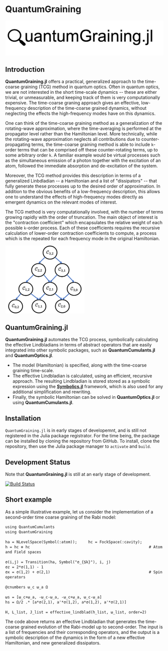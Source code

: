 # QuantumGraining

![](docs/imgs/quantumgraining.png)

## Introduction
**QuantumGraining.jl** offers a practical, generalized approach to the time-coarse graining (TCG) method in quantum optics. Often in quantum optics, we are not interested in the short time-scale dynamics -- these are either trivial, or unmeasurable, and keeping track of them is very computationally expensive. The time-coarse graning approach gives an effective, low-frequency description of the time-coarse grained dynamics, without neglecting the effects the high-frequency modes have on this dynamics.

One can think of the time-coarse graining method as a generalization of the rotating-wave approximation, where the time-averaging is performed at the propagator level rather than the Hamiltonian level. More technically, while the rotating-wave approximation neglects all contributions due to counter-propagating terms, the time-coarse graining method is able to include `k`-order terms that can be comprised off these counter-rotating terms,
up to some arbitrary order `k`.  A familiar example would be virtual processes such as the simultaneous emission of a photon together with the excitation of an atom, followed the immediate absorption and de-excitation of the system.

Moreover, the TCG method provides this description in terms of a generalized Linbdladian -- a Hamiltonian and a list of "dissipators" -- that fully generate these processes up to the desired order of approximation. In addition to the obvious benefits of a low-frequency description, this allows one to understand the effects of high-frequency modes directly as emergent dynamics on the relevant modes of interest.

The TCG method is very computationally involved, with the number of terms growing rapidly with the order of truncation. The main object of interest is the "contraction coefficient" which encapsulates the relative weight of each possible `k`-order process. Each of these coefficients requires the recursive calculation of lower-order contraction coefficients to compute, a process which is the repeated for each frequency mode in the original Hamiltonian.

<img src="docs/imgs/decomp-tree.png" width=50% height=50%>


## QuantumGraining.jl
**QuantumGraining.jl** automates the TCG process, symbolically calculating the effective Lindbladians in terms of abstract operators that are easily integrated into other symbolic packages, such as **QuantumCumulants.jl** and **QuantumOptics.jl**.

* The model (Hamiltonian) is specified, along with the time-coarse graining time-scale.
* The effective Lindbladian is calculated, using an efficient, recursive approach. The resulting Lindbladian is stored stored as a symbolic expression using the [**Symbolics.jl**](https://github.com/JuliaSymbolics/Symbolics.jl) framework, which is also used for any additional simplification and rewriting.
* Finally, the symbolic Hamiltonian can be solved in **QuantumOptics.jl** or using **QuantumCumulants.jl**. 

## Installation

`QuantumGraining.jl` is in early stages of developemnt, and is still not registered in the Julia package registrator. For the time being, the package can be installed by cloning the repository from GitHub. 
To install, clone the repository, then use the Julia package manager to `activate` and `build`.

## Development Status
Note that **QuantumGraining.jl** is still at an early stage of development.

[![Build Status](https://github.com/leonbello/QuantumGraining.jl/actions/workflows/CI.yml/badge.svg?branch=main)](https://github.com/leonbello/QuantumGraining.jl/actions/workflows/CI.yml?query=branch%3Amain)

## Short example
As a simple illustrative example, let us consider the implementation of a second-order time coarse graining of the Rabi model:
```
using QuantumCumulants
using QuantumGraining

ha = NLevelSpace(Symbol(:atom));     hc = FockSpace(:cavity);  
h = hc ⊗ hc                                                     # Atom and Field spaces

σ(i,j) = Transition(ha, Symbol("σ_{$k}"), i, j)    
σz = 2*σ(1,1) - 1
σx = σ(1,2) + σ(2,1)                                            # Spin operators

@cnumbers ω_c ω_a Ω

ωs = [ω_c+ω_a, -ω_c-ω_a, -ω_c+ω_a, ω_c-ω_a]
hs = Ω/2 .* [a*σ(2,1), a'*σ(1,2), a*σ(1,2), a'*σ(2,1)]

H, L_list, J_list = effective_lindblad(h_list, ω_list, order=2)
```

The code above returns an effective Lindbladian that generates the time-coarse grained evolution of the Rabi-model up to second-order. The input is a list of frequencies and their corresponding operators, and the output is a symbolic description of the dynamics in the form of a new effective Hamiltonian, and new generalized dissipators.
